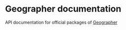 # Geographer documentation

API documentation for official packages of [Geographer](https://github.com/MenaraSolutions/geographer)

